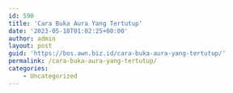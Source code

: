 ```yaml
---
id: 590
title: 'Cara Buka Aura Yang Tertutup'
date: '2023-05-18T01:02:25+00:00'
author: admin
layout: post
guid: 'https://bos.awn.biz.id/cara-buka-aura-yang-tertutup/'
permalink: /cara-buka-aura-yang-tertutup/
categories:
    - Uncategorized
---
```


